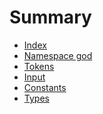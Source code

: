 <!--
SPDX-FileCopyrightText: 2025 Will Reed <wreed@disroot.org>

SPDX-License-Identifier: LGPL-3.0-or-later
-->

# Summary
- [Index](index.md)
- [Namespace god](api-reference/ns-god.md)
- [Tokens](api-reference/token.md)
- [Input](api-reference/input.md)
- [Constants](api-reference/constants.md)
- [Types](api-reference/types.md)